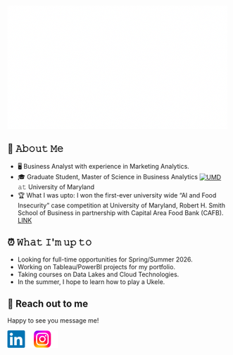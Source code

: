 [<img src="https://raw.githubusercontent.com/emilgeorgemathew/emilgeorgemathew/master/intro.gif" alt="👋 Hi there! I'm (Emil)|https://www.linkedin.com/in/emilgeorgemathew/)" title="👋 Hi there! I'm (Emil)|https://www.linkedin.com/in/emilgeorgemathew/)"/>](https://www.linkedin.com/in/emilgeorgemathew/)

<!--
**emilgeorgemathew/emilgeorgemathew** is a ✨ _special_ ✨ repository because its `README.md` (this file) appears on your GitHub profile.

Here are some ideas to get you started:

- 🔭 I’m currently working on ...
- 🌱 I’m currently learning ...
- 👯 I’m looking to collaborate on ...
- 🤔 I’m looking for help with ...
- 💬 Ask me about ...
- 📫 How to reach me: ...
- 😄 Pronouns: ...
- ⚡ Fun fact: ...
-->

## :book: 𝙰𝚋𝚘𝚞𝚝 𝙼𝚎
- 🖥 Business Analyst with experience in Marketing Analytics.
- 🎓 Graduate Student, Master of Science in Business Analytics  [<img src="https://github.com/user-attachments/assets/049d4d36-44ca-4637-b186-9f5c9c8dc9b5?raw=true" height="30em" align="center" alt="UMD" title="UMD"/>](https://github.com/user-attachments/assets/049d4d36-44ca-4637-b186-9f5c9c8dc9b5) 𝚊𝚝 University of Maryland 
- 🏆 What I was upto: I won the first-ever university wide “AI and Food Insecurity” case competition at University of Maryland, Robert H. Smith School of Business in partnership with Capital Area Food Bank (CAFB). [LINK](https://www.linkedin.com/posts/emilgeorgemathew_umdaicase-aiforgood-socialimpact-activity-7323445261098258432-LgE6?utm_source=social_share_send&utm_medium=member_desktop_web&rcm=ACoAADdz-wQB6aR6M6NAyn9zTLQDVWS9vo8l4n4)
 
## ⏰ 𝚆𝚑𝚊𝚝 𝙸'𝚖 𝚞𝚙 𝚝𝚘
- Looking for full-time opportunities for Spring/Summer 2026.
- Working on Tableau/PowerBI projects for my portfolio.
- Taking courses on Data Lakes and Cloud Technologies.
- In the summer, I hope to learn how to play a Ukele.

## 💬 Reach out to me
Happy to see you message me!

[<img src="https://github.com/emilgeorgemathew/emilgeorgemathew/blob/main/LinkedIn_logo_initials.png" height="40em" align="center" alt="Follow Emil on LinkedIn" title="Follow Emil on LinkedIn"/>](https://www.linkedin.com/in/emilgeorgemathew)
[<img src="https://github.com/emilgeorgemathew/emilgeorgemathew/blob/main/Instagram-Logo.png" height="40em" align="center" alt="Follow Emil on Instagram" title="Follow Emil on Instagram"/>](https://www.instagram.com/emilgeorgemathew)
